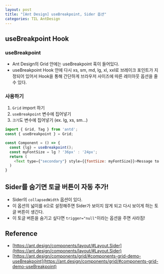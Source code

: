 ```yaml
---
layout: post
title: "[Ant Design] useBreakpoint, Sider 옵션"
categories: TIL AntDesign
---
```


## useBreakpoint Hook

### useBreakpoint

- Ant Design의 Grid 안에는 useBreakpoint 훅이 들어있다.
- useBreakpoint Hook 안에 다시 xs, sm, md, lg, xl, xxl로 브레이크 포인트가 지정되어 있어서 Hook을 통해 간단하게 브라우저 사이즈에 따른 레이아웃 옵션을 줄 수 있다.

### 사용하기

1. `Grid` import 하기
2. `useBreakpoint` 변수에 집어넣기
3. `크기`도 변수에 집어넣기 (ex. lg, xs, sm...)

```JavaScript
import { Grid, Tag } from 'antd';
const { useBreakpoint } = Grid;

const Component = () => {
  const {lg} = useBreakpoint();
  const myFontSize = lg ? '36px' : '24px';
  return (
    <Text type={"secondary"} style={{fontSize: myFontSize}}>Message to {userName}</Text>
  )
}
```

## Sider를 숨기면 토글 버튼이 자동 추가!

- Sider의 `collapsedWidth` 옵션이 있다.
- 이 옵션의 넓이를 `0`으로 설정해주면 Sider가 보이지 않게 되고 다시 보이게 하는 토글 버튼이 생긴다.
- 이 토글 버튼을 숨기고 싶다면 `trigger="null"`이라는 옵션을 주면 사라짐!

## Reference

- [https://ant.design/components/layout/#Layout.Sider](https://ant.design/components/layout/#Layout.Sider)
- [https://ant.design/components/grid/#components-grid-demo-useBreakpoint](https://ant.design/components/grid/#components-grid-demo-useBreakpoint)
